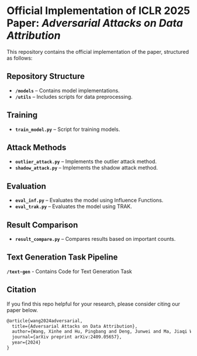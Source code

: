 

# Official Implementation of ICLR 2025 Paper: *Adversarial Attacks on Data Attribution*

This repository contains the official implementation of the paper, structured as follows:

## Repository Structure

- **`/models`** – Contains model implementations.
- **`/utils`** – Includes scripts for data preprocessing.

## Training
- **`train_model.py`** – Script for training models.

## Attack Methods
- **`outlier_attack.py`** – Implements the outlier attack method.
- **`shadow_attack.py`** – Implements the shadow attack method.

## Evaluation
- **`eval_inf.py`** – Evaluates the model using Influence Functions.
- **`eval_trak.py`** – Evaluates the model using TRAK.

## Result Comparison
- **`result_compare.py`** – Compares results based on important counts.

## Text Generation Task Pipeline
**`/text-gen`** - Contains Code for Text Generation Task



## Citation

If you find this repo helpful for your research, please consider citing our paper below.

```latex
@article{wang2024adversarial,
  title={Adversarial Attacks on Data Attribution},
  author={Wang, Xinhe and Hu, Pingbang and Deng, Junwei and Ma, Jiaqi W},
  journal={arXiv preprint arXiv:2409.05657},
  year={2024}
}
```
